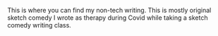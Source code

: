 This is where you can find my non-tech writing. This is mostly original sketch comedy I wrote as therapy during Covid while taking a sketch comedy writing class.
